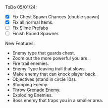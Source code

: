 ﻿ToDo 05/01/24:

- [x] Fix Chest Spawn Chances (double spawn)
- [x] Fix all normal Items.
- [ ] Fix Slime Prefabs
- [ ] Finish Round Spawner.

New Features:

- Enemy type that guards chest.
- Zoom out the more powerful you are.
- Fire trail enemies.
- Enemy Type leaving trail that slows.
- Make enemy that can knock player back.
- Objectives (stand in circle 10s).
- Stomping Enemy.
- Throw Grenade Enemy.
- Exploding Enemies.
- Boss enemy that traps you in a smaller area.





